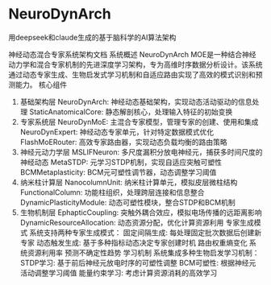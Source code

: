 # NeuroDynArch
用deepseek和claude生成的基于脑科学的AI算法架构

神经动态混合专家系统架构文档
系统概述
NeuroDynArch MOE是一种结合神经动力学和混合专家机制的先进深度学习架构，专为高维时序数据分析设计。该系统通过动态专家生成、生物启发式学习机制和自适应路由实现了高效的模式识别和预测能力。
核心组件
1. 基础架构层
NeuroDynArch: 神经动态基础架构，实现动态活动驱动的信息处理
StaticAnatomicalCore: 静态解剖核心，处理输入特征的初始变换
2. 专家系统层
NeuroDynMoE: 主混合专家模型，管理专家的创建、使用和集成
NeuroDynExpert: 神经动态专家单元，针对特定数据模式优化
FlashMoERouter: 高效专家路由器，实现动态负载均衡的路由策略
3. 神经元动力学层
MSLIFNeuron: 多尺度漏积分放电神经元，捕获多时间尺度的神经动态
MetaSTDP: 元学习STDP机制，实现自适应突触可塑性
BCMMetaplasticity: BCM元可塑性调节器，动态调整学习阈值
4. 纳米柱计算层
NanocolumnUnit: 纳米柱计算单元，模拟皮层微柱结构
FunctionalColumn: 功能柱组织，处理跨层连接和信息整合
DynamicPlasticityModule: 动态可塑性模块，整合STDP和BCM机制
5. 生物机制层
EphapticCoupling: 突触外耦合效应，模拟电场传播的远距离影响
DynamicResourceAllocation: 动态资源分配，优化计算资源利用
专家生成模式
系统支持两种专家生成模式：
固定间隔生成: 每处理固定批次数据后创建新专家
动态触发生成: 基于多种指标动态决定专家创建时机
路由权重熵变化
系统资源利用率
预测不确定性趋势
学习机制
系统集成多种生物启发学习机制：
STDP学习: 基于前后神经元放电时序的可塑性调整
BCM可塑性: 根据神经元活动调整学习阈值
能量约束学习: 考虑计算资源消耗的高效学习
